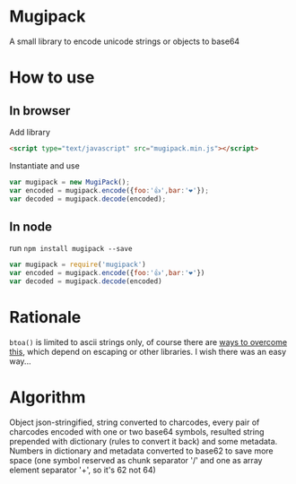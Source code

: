 # Mugipack
A small library to encode unicode strings or objects to base64
# How to use

## In browser

Add library
```html
<script type="text/javascript" src="mugipack.min.js"></script>
```
Instantiate and use
```javascript
var mugipack = new MugiPack();
var encoded = mugipack.encode({foo:'👍',bar:'❤'});
var decoded = mugipack.decode(encoded);
```
## In node

run `npm install mugipack --save`

```javascript
var mugipack = require('mugipack')
var encoded = mugipack.encode({foo:'👍',bar:'❤'})
var decoded = mugipack.decode(encoded)
```

# Rationale
`btoa()` is limited to ascii strings only, of course there are [ways to overcome this](https://developer.mozilla.org/ru/docs/Web/API/WindowBase64/Base64_encoding_and_decoding), which depend on escaping or other libraries. I wish there was an easy way...

# Algorithm
Object json-stringified, string converted to charcodes, every pair of charcodes encoded with one or two base64 symbols, resulted string prepended with dictionary (rules to convert it back) and some metadata. Numbers in dictionary and metadata converted to base62 to save more space (one symbol reserved as chunk separator '/' and one as array element separator '+', so it's 62 not 64)
